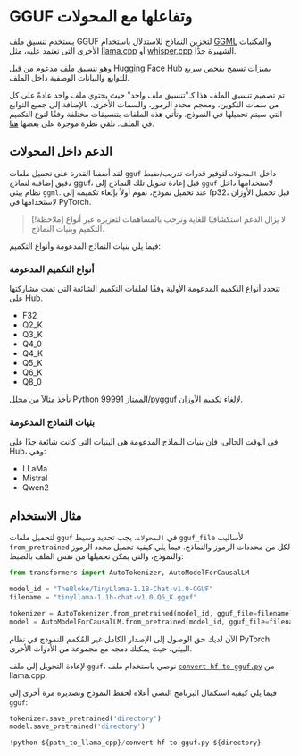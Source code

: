 # GGUF وتفاعلها مع المحولات 

يستخدم تنسيق ملف GGUF لتخزين النماذج للاستدلال باستخدام [GGML](https://github.com/ggerganov/ggml) والمكتبات الأخرى التي تعتمد عليه، مثل [llama.cpp](https://github.com/ggerganov/llama.cpp) أو [whisper.cpp](https://github.com/ggerganov/whisper.cpp) الشهيرة جدًا. 

وهو تنسيق ملف [مدعوم من قبل Hugging Face Hub](https://huggingface.co/docs/hub/en/gguf) بميزات تسمح بفحص سريع للتوابع والبيانات الوصفية داخل الملف. 

تم تصميم تنسيق الملف هذا كـ"تنسيق ملف واحد" حيث يحتوي ملف واحد عادةً على كل من سمات التكوين، ومعجم محدد الرموز، والسمات الأخرى، بالإضافة إلى جميع التوابع التي سيتم تحميلها في النموذج. وتأتي هذه الملفات بتنسيقات مختلفة وفقًا لنوع التكميم في الملف. نلقي نظرة موجزة على بعضها [هنا](https://huggingface.co/docs/hub/en/gguf#quantization-types). 

## الدعم داخل المحولات 

لقد أضفنا القدرة على تحميل ملفات `gguf` داخل `المحولات` لتوفير قدرات تدريب/ضبط دقيق إضافية لنماذج gguf، قبل إعادة تحويل تلك النماذج إلى `gguf` لاستخدامها داخل نظام بيئي `ggml`. عند تحميل نموذج، نقوم أولاً بإلغاء تكميمه إلى fp32، قبل تحميل الأوزان لاستخدامها في PyTorch. 

> [!ملاحظة]
> لا يزال الدعم استكشافيًا للغاية ونرحب بالمساهمات لتعزيزه عبر أنواع التكميم وبنيات النماذج. 

فيما يلي بنيات النماذج المدعومة وأنواع التكميم: 

### أنواع التكميم المدعومة 

تتحدد أنواع التكميم المدعومة الأولية وفقًا لملفات التكميم الشائعة التي تمت مشاركتها على Hub. 

- F32
- Q2_K
- Q3_K
- Q4_0
- Q4_K
- Q5_K
- Q6_K
- Q8_0 

نأخذ مثالاً من محلل Python الممتاز [99991/pygguf](https://github.com/99991/pygguf) لإلغاء تكميم الأوزان. 

### بنيات النماذج المدعومة 

في الوقت الحالي، فإن بنيات النماذج المدعومة هي البنيات التي كانت شائعة جدًا على Hub، وهي: 

- LLaMa
- Mistral
- Qwen2 

## مثال الاستخدام 

لتحميل ملفات `gguf` في `المحولات`، يجب تحديد وسيط `gguf_file` لأساليب `from_pretrained` لكل من محددات الرموز والنماذج. فيما يلي كيفية تحميل محدد الرموز والنموذج، والتي يمكن تحميلها من نفس الملف بالضبط: 

```py
from transformers import AutoTokenizer, AutoModelForCausalLM

model_id = "TheBloke/TinyLlama-1.1B-Chat-v1.0-GGUF"
filename = "tinyllama-1.1b-chat-v1.0.Q6_K.gguf"

tokenizer = AutoTokenizer.from_pretrained(model_id, gguf_file=filename)
model = AutoModelForCausalLM.from_pretrained(model_id, gguf_file=filename)
``` 

الآن لديك حق الوصول إلى الإصدار الكامل غير المُكمم للنموذج في نظام PyTorch البيئي، حيث يمكنك دمجه مع مجموعة من الأدوات الأخرى. 

لإعادة التحويل إلى ملف `gguf`، نوصي باستخدام ملف [`convert-hf-to-gguf.py`](https://github.com/ggerganov/llama.cpp/blob/master/convert-hf-to-gguf.py) من llama.cpp. 

فيما يلي كيفية استكمال البرنامج النصي أعلاه لحفظ النموذج وتصديره مرة أخرى إلى `gguf`: 

```py
tokenizer.save_pretrained('directory')
model.save_pretrained('directory')

!python ${path_to_llama_cpp}/convert-hf-to-gguf.py ${directory}
```